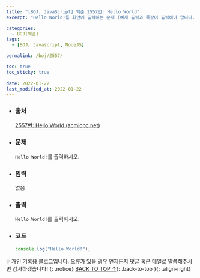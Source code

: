 ```yaml
---
title: "[BOJ, JavaScript] 백준 2557번: Hello World"
excerpt: "Hello World!를 화면에 출력하는 문제 (예제 출력과 똑같이 출력해야 합니다.)"

categories:
  - BOJ(백준)
tags:
  - [BOJ, Javascript, NodeJS]

permalink: /boj/2557/

toc: true
toc_sticky: true
 
date: 2022-01-22
last_modified_at: 2022-01-22
---
```


- ### 출처

  [2557번: Hello World (acmicpc.net)](https://www.acmicpc.net/problem/2557)

- ### 문제

  ```Hello World!```를 출력하시오.

- ### 입력

  없음

- ### 출력

  ```Hello World!```를 출력하시오.

- ### 코드

  ```jsx
  console.log("Hello World!");
  ```

💡 개인 기록용 블로그입니다. 오류가 있을 경우 언제든지 댓글 혹은 메일로 말씀해주시면 감사하겠습니다!
{: .notice}
[BACK TO TOP ↑](#){: .back-to-top }{: .align-right}